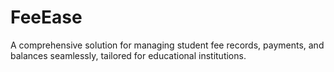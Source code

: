 # FeeEase
A comprehensive solution for managing student fee records, payments, and balances seamlessly, tailored for educational institutions.
